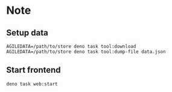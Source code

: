 # Note

## Setup data

```
AGILEDATA=/path/to/store deno task tool:download
AGILEDATA=/path/to/store deno task tool:dump-file data.json
```

## Start frontend

```
deno task web:start
```
